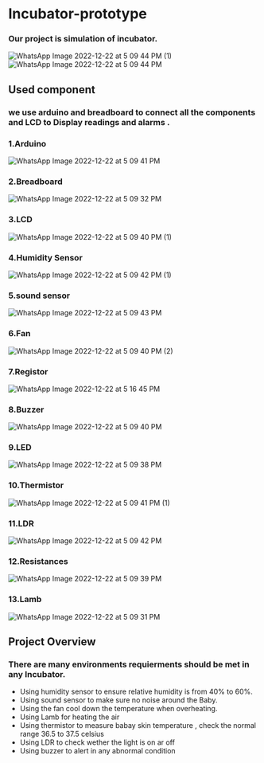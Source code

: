 # Incubator-prototype
### Our project is simulation of incubator.
![WhatsApp Image 2022-12-22 at 5 09 44 PM (1)](https://user-images.githubusercontent.com/93448393/209165746-1d3f9761-08e9-41ac-bc40-e83d2e349a33.jpeg)
![WhatsApp Image 2022-12-22 at 5 09 44 PM](https://user-images.githubusercontent.com/93448393/209165461-a70e863f-5c46-40f0-9233-a5cffb4716ed.jpeg)

## Used component 
### we use arduino and breadboard to connect all the components and LCD to Display readings and alarms .
### 1.Arduino
![WhatsApp Image 2022-12-22 at 5 09 41 PM](https://user-images.githubusercontent.com/93448393/209164254-88df8377-fe30-4186-81f2-17a9e75e48dd.jpeg)
### 2.Breadboard
![WhatsApp Image 2022-12-22 at 5 09 32 PM](https://user-images.githubusercontent.com/93448393/209164332-75a3182f-a31e-40b6-a0ca-ddc6d38a38b7.jpeg)
### 3.LCD 
![WhatsApp Image 2022-12-22 at 5 09 40 PM (1)](https://user-images.githubusercontent.com/93448393/209164431-cc6b1fd7-5321-4edc-becd-f00161a2fff2.jpeg)
### 4.Humidity Sensor
![WhatsApp Image 2022-12-22 at 5 09 42 PM (1)](https://user-images.githubusercontent.com/93448393/209164521-949bf9f7-b470-4a76-870c-b90aa937ea38.jpeg)
### 5.sound sensor
![WhatsApp Image 2022-12-22 at 5 09 43 PM](https://user-images.githubusercontent.com/93448393/209164596-04e3f3aa-72d0-4efe-8cff-60a42f440cf4.jpeg)
### 6.Fan
![WhatsApp Image 2022-12-22 at 5 09 40 PM (2)](https://user-images.githubusercontent.com/93448393/209164688-3f08761f-7d36-4a16-85cc-8b982b99a80a.jpeg)
### 7.Registor
![WhatsApp Image 2022-12-22 at 5 16 45 PM](https://user-images.githubusercontent.com/93448393/209165321-521835da-2c3e-4036-b520-dc234856693b.jpeg)
### 8.Buzzer
![WhatsApp Image 2022-12-22 at 5 09 40 PM](https://user-images.githubusercontent.com/93448393/209164794-c13d99a9-71b0-49ed-b042-02d2a8bb1686.jpeg)
### 9.LED
![WhatsApp Image 2022-12-22 at 5 09 38 PM](https://user-images.githubusercontent.com/93448393/209164908-4c4a007b-748f-467b-81a3-9be28a575736.jpeg)
### 10.Thermistor
![WhatsApp Image 2022-12-22 at 5 09 41 PM (1)](https://user-images.githubusercontent.com/93448393/209164967-e9f93df8-a532-4c4e-a0cd-8df13b7e9878.jpeg)
### 11.LDR
![WhatsApp Image 2022-12-22 at 5 09 42 PM](https://user-images.githubusercontent.com/93448393/209165029-6863a396-0e40-4687-9acf-b46602546f61.jpeg)
### 12.Resistances
![WhatsApp Image 2022-12-22 at 5 09 39 PM](https://user-images.githubusercontent.com/93448393/209165106-9ba0ee4e-f02e-40f7-8202-7e09c3298753.jpeg)
### 13.Lamb
![WhatsApp Image 2022-12-22 at 5 09 31 PM](https://user-images.githubusercontent.com/93448393/209165209-ef9039c1-154b-4c3d-8e34-05676cc83ae1.jpeg)
 
 ## Project Overview
 ### There are many environments requierments should be met in any Incubator. 
 <ul>
  <li>Using humidity sensor to ensure relative humidity is from 40% to 60%.</li>
  <li>Using sound sensor to make sure no noise around the Baby.</li>
  <li> Using the fan cool down the temperature when overheating. </li>
  <li> Using Lamb for heating the air</li>
  <li>Using thermistor to measure babay skin temperature , check the normal range 36.5 to 37.5 celsius </li>
  <li> Using LDR to check wether the light is on ar off</li>
  <li> Using buzzer to alert in any abnormal condition </li>
</ul>
 
 
